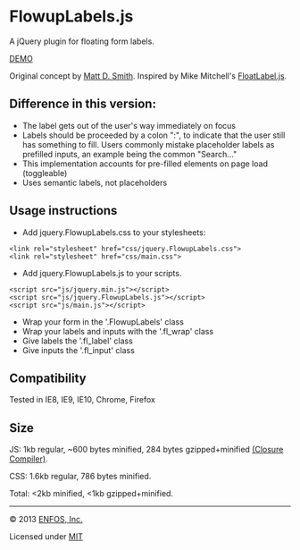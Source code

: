 FlowupLabels.js
===============

A jQuery plugin for floating form labels.  

[DEMO](http://enfos.com/FlowupLabels.js/demo/)

Original concept by [Matt D. Smith](http://dribbble.com/shots/1254439--GIF-Mobile-Form-Interaction). Inspired by Mike Mitchell's [FloatLabel.js](https://github.com/m10l/FloatLabel.js).


Difference in this version: 
----

* The label gets out of the user's way immediately on focus
* Labels should be proceeded by a colon ":", to indicate that the user still has something to fill. Users commonly mistake placeholder labels as prefilled inputs, an example being the common "Search..."
* This implementation accounts for pre-filled elements on page load (toggleable)
* Uses semantic labels, not placeholders


Usage instructions
-----

* Add jquery.FlowupLabels.css to your stylesheets:

```
<link rel="stylesheet" href="css/jquery.FlowupLabels.css">
<link rel="stylesheet" href="css/main.css">
```


* Add jquery.FlowupLabels.js to your scripts.

```
<script src="js/jquery.min.js"></script>
<script src="js/jquery.FlowupLabels.js"></script>
<script src="js/main.js"></script>
```



* Wrap your form in the '.FlowupLabels' class
* Wrap your labels and inputs with the '.fl_wrap' class
* Give labels the '.fl_label' class
* Give inputs the '.fl_input' class



Compatibility
-----
Tested in IE8, IE9, IE10, Chrome, Firefox


Size
-----
JS:  1kb regular, ~600 bytes minified, 284 bytes gzipped+minified [(Closure Compiler)](http://closure-compiler.appspot.com/home).

CSS: 1.6kb regular, 786 bytes minified.

Total: <2kb minified, <1kb gzipped+minified.



---

© 2013 [ENFOS, Inc.](http://enfos.com)

Licensed under [MIT](https://github.com/ENFOS/FlowupLabels.js/blob/master/LICENSE)